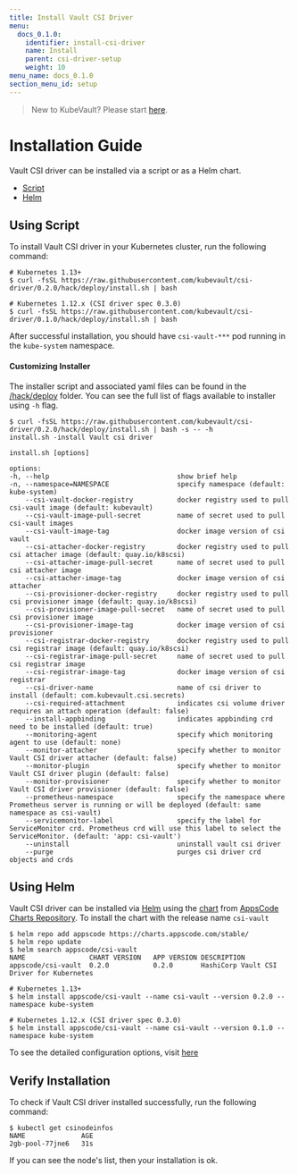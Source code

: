 ```yaml
---
title: Install Vault CSI Driver
menu:
  docs_0.1.0:
    identifier: install-csi-driver
    name: Install
    parent: csi-driver-setup
    weight: 10
menu_name: docs_0.1.0
section_menu_id: setup
---
```


> New to KubeVault? Please start [here](/docs/0.1.0/concepts/README).

# Installation Guide

Vault CSI driver can be installed via a script or as a Helm chart.

<ul class="nav nav-tabs" id="installerTab" role="tablist">
  <li class="nav-item">
    <a class="nav-link active" id="script-tab" data-toggle="tab" href="#script" role="tab" aria-controls="script" aria-selected="true">Script</a>
  </li>
  <li class="nav-item">
    <a class="nav-link" id="helm-tab" data-toggle="tab" href="#helm" role="tab" aria-controls="helm" aria-selected="false">Helm</a>
  </li>
</ul>
<div class="tab-content" id="installerTabContent">
  <div class="tab-pane fade show active" id="script" role="tabpanel" aria-labelledby="script-tab">

## Using Script

To install Vault CSI driver in your Kubernetes cluster, run the following command:

```console
# Kubernetes 1.13+
$ curl -fsSL https://raw.githubusercontent.com/kubevault/csi-driver/0.2.0/hack/deploy/install.sh | bash

# Kubernetes 1.12.x (CSI driver spec 0.3.0)
$ curl -fsSL https://raw.githubusercontent.com/kubevault/csi-driver/0.1.0/hack/deploy/install.sh | bash
```

After successful installation, you should have `csi-vault-***` pod running in the `kube-system` namespace.


#### Customizing Installer

The installer script and associated yaml files can be found in the [/hack/deploy](https://github.com/kubevault/csi-driver/tree/0.2.0/hack/deploy) folder. You can see the full list of flags available to installer using `-h` flag.

```console
$ curl -fsSL https://raw.githubusercontent.com/kubevault/csi-driver/0.2.0/hack/deploy/install.sh | bash -s -- -h
install.sh -install Vault csi driver

install.sh [options]

options:
-h, --help                                show brief help
-n, --namespace=NAMESPACE                 specify namespace (default: kube-system)
    --csi-vault-docker-registry           docker registry used to pull csi-vault image (default: kubevault)
    --csi-vault-image-pull-secret         name of secret used to pull csi-vault images
    --csi-vault-image-tag                 docker image version of csi vault
    --csi-attacher-docker-registry        docker registry used to pull csi attacher image (default: quay.io/k8scsi)
    --csi-attacher-image-pull-secret      name of secret used to pull csi attacher image
    --csi-attacher-image-tag              docker image version of csi attacher
    --csi-provisioner-docker-registry     docker registry used to pull csi provisioner image (default: quay.io/k8scsi)
    --csi-provisioner-image-pull-secret   name of secret used to pull csi provisioner image
    --csi-provisioner-image-tag           docker image version of csi provisioner
    --csi-registrar-docker-registry       docker registry used to pull csi registrar image (default: quay.io/k8scsi)
    --csi-registrar-image-pull-secret     name of secret used to pull csi registrar image
    --csi-registrar-image-tag             docker image version of csi registrar
    --csi-driver-name                     name of csi driver to install (default: com.kubevault.csi.secrets)
    --csi-required-attachment             indicates csi volume driver requires an attach operation (default: false)
    --install-appbinding                  indicates appbinding crd need to be installed (default: true)
    --monitoring-agent                    specify which monitoring agent to use (default: none)
    --monitor-attacher                    specify whether to monitor Vault CSI driver attacher (default: false)
    --monitor-plugin                      specify whether to monitor Vault CSI driver plugin (default: false)
    --monitor-provisioner                 specify whether to monitor Vault CSI driver provisioner (default: false)
    --prometheus-namespace                specify the namespace where Prometheus server is running or will be deployed (default: same namespace as csi-vault)
    --servicemonitor-label                specify the label for ServiceMonitor crd. Prometheus crd will use this label to select the ServiceMonitor. (default: 'app: csi-vault')
    --uninstall                           uninstall vault csi driver
    --purge                               purges csi driver crd objects and crds
```

</div>
<div class="tab-pane fade" id="helm" role="tabpanel" aria-labelledby="helm-tab">

## Using Helm

Vault CSI driver can be installed via [Helm](https://helm.sh) using the [chart](https://github.com/appscode/kubevault/csi-driver/tree/0.1.0/chart/csi-vault) from [AppsCode Charts Repository](https://github.com/appscode/charts). To install the chart with the release name `csi-vault`

```console
$ helm repo add appscode https://charts.appscode.com/stable/
$ helm repo update
$ helm search appscode/csi-vault
NAME              	CHART VERSION	APP VERSION	DESCRIPTION
appscode/csi-vault	0.2.0        	0.2.0      	HashiCorp Vault CSI Driver for Kubernetes

# Kubernetes 1.13+
$ helm install appscode/csi-vault --name csi-vault --version 0.2.0 --namespace kube-system

# Kubernetes 1.12.x (CSI driver spec 0.3.0)
$ helm install appscode/csi-vault --name csi-vault --version 0.1.0 --namespace kube-system
```

To see the detailed configuration options, visit [here](https://github.com/kubevault/csi-driver/tree/chart/chart/csi-vault)
</div>


## Verify  Installation

To check if Vault CSI driver installed successfully, run the following command:

```console
$ kubectl get csinodeinfos
NAME              AGE
2gb-pool-77jne6   31s
```

If you can see the node's list, then your installation is ok.